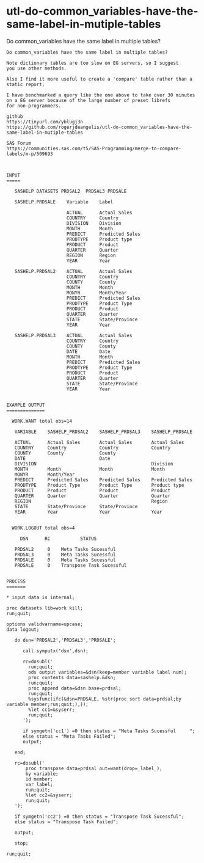 # utl-do-common_variables-have-the-same-label-in-mutiple-tables
Do common_variables have the same label in multiple tables?  

    Do common_variables have the same label in multiple tables?                                                
                                                                                                               
    Note dictionary tables are too slow on EG servers, so I suggest                                            
    you use other methods.                                                                                     
                                                                                                               
    Also I find it more useful to create a 'compare' table rather than a static report;                        
                                                                                                               
    I have benchmarked a query like the one above to take over 30 minutes                                      
    on a EG server because of the large number of preset librefs                                               
    for non-programmers.                                                                                       
                                                                                                               
    github                                                                                                     
    https://tinyurl.com/yblugj3n                                                                               
    https://github.com/rogerjdeangelis/utl-do-common_variables-have-the-same-label-in-mutiple-tables           
                                                                                                               
    SAS Forum                                                                                                  
    https://communities.sas.com/t5/SAS-Programming/merge-to-compare-labels/m-p/509693                          
                                                                                                               
                                                                                                               
                                                                                                               
    INPUT                                                                                                      
    =====                                                                                                      
                                                                                                               
       SASHELP DATASETS PRDSAL2  PRDSAL3 PRDSALE                                                               
                                                                                                               
       SASHELP.PRDSALE    Variable    Label                                                                    
                                                                                                               
                          ACTUAL      Actual Sales                                                             
                          COUNTRY     Country                                                                  
                          DIVISION    Division                                                                 
                          MONTH       Month                                                                    
                          PREDICT     Predicted Sales                                                          
                          PRODTYPE    Product type                                                             
                          PRODUCT     Product                                                                  
                          QUARTER     Quarter                                                                  
                          REGION      Region                                                                   
                          YEAR        Year                                                                     
                                                                                                               
       SASHELP.PRDSAL2    ACTUAL      Actual Sales                                                             
                          COUNTRY     Country                                                                  
                          COUNTY      County                                                                   
                          MONTH       Month                                                                    
                          MONYR       Month/Year                                                               
                          PREDICT     Predicted Sales                                                          
                          PRODTYPE    Product Type                                                             
                          PRODUCT     Product                                                                  
                          QUARTER     Quarter                                                                  
                          STATE       State/Province                                                           
                          YEAR        Year                                                                     
                                                                                                               
       SASHELP.PRDSAL3    ACTUAL      Actual Sales                                                             
                          COUNTRY     Country                                                                  
                          COUNTY      County                                                                   
                          DATE        Date                                                                     
                          MONTH       Month                                                                    
                          PREDICT     Predicted Sales                                                          
                          PRODTYPE    Product Type                                                             
                          PRODUCT     Product                                                                  
                          QUARTER     Quarter                                                                  
                          STATE       State/Province                                                           
                          YEAR        Year                                                                     
                                                                                                               
                                                                                                               
    EXAMPLE OUTPUT                                                                                             
    ==============                                                                                             
                                                                                                               
      WORK.WANT total obs=14                                                                                   
                                                                                                               
       VARIABLE    SASHELP_PRDSAL2    SASHELP_PRDSAL3    SASHELP_PRDSALE                                       
                                                                                                               
       ACTUAL      Actual Sales       Actual Sales       Actual Sales                                          
       COUNTRY     Country            Country            Country                                               
       COUNTY      County             County                                                                   
       DATE                           Date                                                                     
       DIVISION                                          Division                                              
       MONTH       Month              Month              Month                                                 
       MONYR       Month/Year                                                                                  
       PREDICT     Predicted Sales    Predicted Sales    Predicted Sales                                       
       PRODTYPE    Product Type       Product Type       Product type                                          
       PRODUCT     Product            Product            Product                                               
       QUARTER     Quarter            Quarter            Quarter                                               
       REGION                                            Region                                                
       STATE       State/Province     State/Province                                                           
       YEAR        Year               Year               Year                                                  
                                                                                                               
                                                                                                               
      WORK.LOGOUT total obs=4                                                                                  
                                                                                                               
         DSN      RC           STATUS                                                                          
                                                                                                               
       PRDSAL2     0    Meta Tasks Sucessful                                                                   
       PRDSAL3     0    Meta Tasks Sucessful                                                                   
       PRDSALE     0    Meta Tasks Sucessful                                                                   
       PRDSALE     0    Transpose Task Sucessful                                                               
                                                                                                               
                                                                                                               
    PROCESS                                                                                                    
    =======                                                                                                    
                                                                                                               
    * input data is internal;                                                                                  
                                                                                                               
    proc datasets lib=work kill;                                                                               
    run;quit;                                                                                                  
                                                                                                               
    options validvarname=upcase;                                                                               
    data logout;                                                                                               
                                                                                                               
       do dsn='PRDSAL2','PRDSAL3','PRDSALE';                                                                   
                                                                                                               
          call symputx('dsn',dsn);                                                                             
                                                                                                               
          rc=dosubl('                                                                                          
            run;quit;                                                                                          
            ods output variables=&dsn(keep=member variable label num);                                         
            proc contents data=sashelp.&dsn;                                                                   
            run;quit;                                                                                          
            proc append data=&dsn base=prdsal;                                                                 
            run;quit;                                                                                          
            %sysfunc(ifc(&dsn=PRDSALE, %str(proc sort data=prdsal;by variable member;run;quit;),));            
            %let cc1=&syserr;                                                                                  
            run;quit;                                                                                          
          ');                                                                                                  
                                                                                                               
          if symgetn('cc1') =0 then status = "Meta Tasks Sucessful     ";                                      
          else status = "Meta Tasks Failed";                                                                   
          output;                                                                                              
                                                                                                               
       end;                                                                                                    
                                                                                                               
       rc=dosubl('                                                                                             
           proc transpose data=prdsal out=want(drop=_label_);                                                  
           by variable;                                                                                        
           id member;                                                                                          
           var label;                                                                                          
           run;quit;                                                                                           
           %let cc2=&syserr;                                                                                   
           run;quit;                                                                                           
       ');                                                                                                     
                                                                                                               
       if symgetn('cc2') =0 then status = "Transpose Task Sucessful";                                          
       else status = "Transpose Task Failed";                                                                  
                                                                                                               
       output;                                                                                                 
                                                                                                               
       stop;                                                                                                   
                                                                                                               
    run;quit;                                                                                                  
                                                                                                               
                                                                                                               
                                                                                                               
                                                                                                               
                                                                                                               
